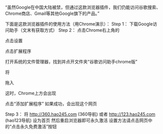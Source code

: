 “虽然Google在中国大陆被禁，但通过这款浏览器插件，我们仍能访问谷歌搜索、Chrome商店、Gmail等其他Google旗下的产品。”

下面是这款浏览器插件的使用方法（用Chrome演示）：
Step 1：
下载Google访问助手（文末有获取方式）
Step 2：
点击Chrome右上角的

点击设置

点击扩展程序

打开系统的文件管理器，找到并点开文件夹“谷歌访问助手chrome版”

将

拖入

这时，Chrome上方会出现

点击“添加扩展程序”
如果成功，会出现这个网页

Step 3：
将 http://360.hao245.com (360导航) 或者 http://123.hao245.com (hao123导航) 设为首页 然后重启浏览器即可永久激活
设置方法请点击网页中的“点击永久免费激活”按钮
